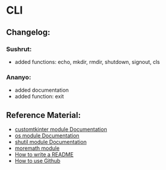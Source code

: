 # CLI

## Changelog:
### Sushrut:
- added functions: echo, mkdir, rmdir, shutdown, signout, cls
### Ananyo:
- added documentation
- added function: exit

## Reference Material:
- [customtkinter module Documentation](https://customtkinter.tomschimansky.com/documentation/)
- [os module Documentation](https://docs.python.org/3.10/library/os.html)
- [shutil module Documentation](https://docs.python.org/3.10/library/shutil.html)
- [moremath module](https://pypi.org/project/moremath/)
- [How to write a README](https://docs.github.com/en/get-started/writing-on-github/getting-started-with-writing-and-formatting-on-github/basic-writing-and-formatting-syntax)
- [How to use Github](https://docs.github.com/en/get-started/start-your-journey/hello-world)
